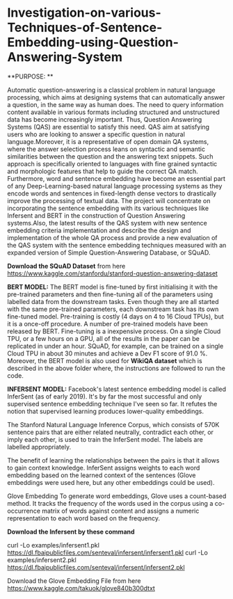 # Investigation-on-various-Techniques-of-Sentence-Embedding-using-Question-Answering-System

**PURPOSE: **

<h align="justify">Automatic question-answering is a classical problem in natural language processing, which aims at designing systems that can automatically answer a question, in the same way as human does. The need to query information content available in various formats including structured and unstructured data has become increasingly important. Thus, Question Answering Systems (QAS) are essential to satisfy this need. QAS aim at satisfying users who are looking to answer a specific question in natural language.Moreover, it is a representative of open domain QA systems, where the answer selection process leans on syntactic and semantic similarities between the question and the answering text snippets. Such approach is specifically oriented to languages with fine grained syntactic and morphologic features that help to guide the correct QA match. Furthermore, word and sentence embedding have become an essential part of any Deep-Learning-based natural language processing systems as they encode words and sentences in fixed-length dense vectors to drastically improve the processing of textual data.
The project will concentrate on incorporating the sentence embedding with its various techniques like Infersent and BERT in the construction of Question Answering systems.Also, the latest results of the QAS system with new sentence embedding criteria implementation and describe the design and implementation of the whole QA process and provide a new evaluation of the QAS system with the sentence embedding techniques measured with an expanded version of Simple Question-Answering Database, or SQuAD.</h>

**Download the SQuAD Dataset** from here https://www.kaggle.com/stanfordu/stanford-question-answering-dataset

**BERT MODEL:**
The BERT model is fine-tuned by first initialising it with the pre-trained parameters and then fine-tuning all of the parameters using labelled data from the downstream tasks. Even though they are all started with the same pre-trained parameters, each downstream task has its own fine-tuned model. 
Pre-training is costly (4 days on 4 to 16 Cloud TPUs), but it is a once-off procedure. A number of pre-trained models have been released by BERT. Fine-tuning is a inexpensive process. On a single Cloud TPU, or a few hours on a GPU, all of the results in the paper can be replicated in under an hour. SQuAD, for example, can be trained on a single Cloud TPU in about 30 minutes and achieve a Dev F1 score of 91.0 %.
Moreover, the BERT model is also used for **WikiQA dataset** which is described in the above folder where, the instructions are followed to run the code.

**INFERSENT MODEL:**
Facebook's latest sentence embedding model is called InferSent (as of early 2019). It's by far the most successful and only supervised sentence embedding technique I've seen so far. It refutes the notion that supervised learning produces lower-quality embeddings.

The Stanford Natural Language Inference Corpus, which consists of 570K sentence pairs that are either related neutrally, contradict each other, or imply each other, is used to train the InferSent model. The labels are labelled appropriately.

The benefit of learning the relationships between the pairs is that it allows to gain context knowledge. InferSent assigns weights to each word embedding based on the learned context of the sentences (Glove embeddings were used here, but any other embeddings could be used).

Glove Embedding
To generate word embeddings, Glove uses a count-based method. It tracks the frequency of the words used in the corpus using a co-occurrence matrix of words against content and assigns a numeric representation to each word based on the frequency.


**Download the Infersent by these command**

curl -Lo examples/infersent1.pkl https://dl.fbaipublicfiles.com/senteval/infersent/infersent1.pkl
curl -Lo examples/infersent2.pkl https://dl.fbaipublicfiles.com/senteval/infersent/infersent2.pkl

Download the Glove Embedding File from here https://www.kaggle.com/takuok/glove840b300dtxt
